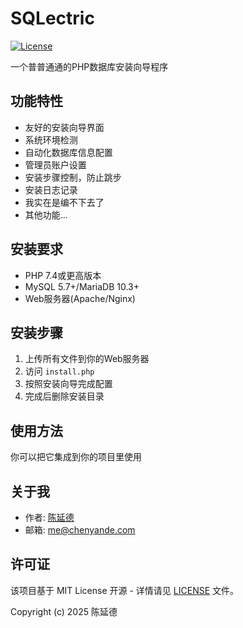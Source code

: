 # SQLectric
[![License](https://img.shields.io/badge/License-MIT-blue.svg)](LICENSE)

一个普普通通的PHP数据库安装向导程序

## 功能特性
- 友好的安装向导界面
- 系统环境检测
- 自动化数据库信息配置
- 管理员账户设置
- 安装步骤控制，防止跳步
- 安装日志记录
- 我实在是编不下去了
- 其他功能...

## 安装要求
- PHP 7.4或更高版本
- MySQL 5.7+/MariaDB 10.3+
- Web服务器(Apache/Nginx)

## 安装步骤
1. 上传所有文件到你的Web服务器
2. 访问 `install.php`
3. 按照安装向导完成配置
4. 完成后删除安装目录

## 使用方法
你可以把它集成到你的项目里使用

## 关于我
- 作者: [陈延德](https://www.chenyande.com)
- 邮箱: [me@chenyande.com](mailto:me@chenyande.com)

## 许可证
该项目基于 MIT License 开源 - 详情请见 [LICENSE](LICENSE) 文件。

Copyright (c) 2025 陈延德